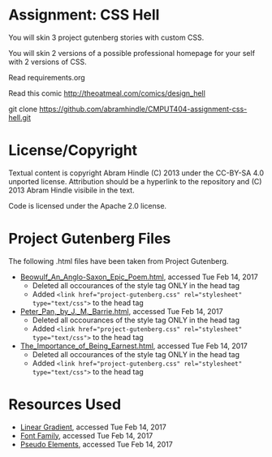 Assignment: CSS Hell
====================

You will skin 3 project gutenberg stories with custom CSS.

You will skin 2 versions of a possible professional homepage for your
self with 2 versions of CSS.

Read requirements.org

Read this comic http://theoatmeal.com/comics/design_hell

git clone https://github.com/abramhindle/CMPUT404-assignment-css-hell.git

License/Copyright
=================

Textual content is copyright Abram Hindle (C) 2013 under the CC-BY-SA
4.0 unported license. Attribution should be a hyperlink to the
repository and (C) 2013 Abram Hindle visibile in the text.

Code is licensed under the Apache 2.0 license.


Project Gutenberg Files
=======================
The following .html files have been taken from Project Gutenberg.
- [Beowulf_An_Anglo-Saxon_Epic_Poem.html](http://www.gutenberg.org/files/16328/16328-h/16328-h.htm), accessed Tue Feb 14, 2017
  - Deleted all occourances of the style tag ONLY in the head tag
  - Added `<link href="project-gutenberg.css" rel="stylesheet" type="text/css">` to the head tag
- [Peter_Pan,_by_J._M._Barrie.html](http://www.gutenberg.org/files/844/844-h/844-h.htm), accessed Tue Feb 14, 2017
  - Deleted all occourances of the style tag ONLY in the head tag
  - Added `<link href="project-gutenberg.css" rel="stylesheet" type="text/css">` to the head tag
- [The_Importance_of_Being_Earnest.html](http://www.gutenberg.org/files/16/16-h/16-h.htm), accessed Tue Feb 14, 2017
  - Deleted all occourances of the style tag ONLY in the head tag
  - Added `<link href="project-gutenberg.css" rel="stylesheet" type="text/css">` to the head tag

Resources Used
==============
- [Linear Gradient](https://developer.mozilla.org/en-US/docs/Web/CSS/linear-gradient), accessed Tue Feb 14, 2017
- [Font Family](https://developer.mozilla.org/en-US/docs/Web/CSS/font-family), accessed Tue Feb 14, 2017
- [Pseudo Elements](https://developer.mozilla.org/en-US/docs/Web/CSS/Pseudo-elements), accessed Tue Feb 14, 2017
